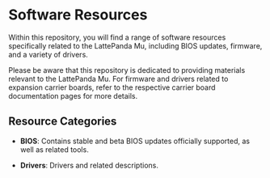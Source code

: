 # Software Resources

Within this repository, you will find a range of software resources specifically related to the LattePanda Mu, including BIOS updates, firmware, and a variety of drivers.

Please be aware that this repository is dedicated to providing materials relevant to the LattePanda Mu. For firmware and drivers related to expansion carrier boards, refer to the respective carrier board documentation pages for more details.

## Resource Categories

- **BIOS**: Contains stable and beta BIOS updates officially supported, as well as related tools.

- **Drivers**: Drivers and related descriptions.
